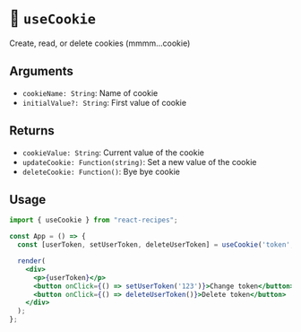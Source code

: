 # 🍪 `useCookie`

Create, read, or delete cookies (mmmm...cookie)

## Arguments

- `cookieName: String`: Name of cookie
- `initialValue?: String`: First value of cookie

## Returns

- `cookieValue: String`: Current value of the cookie
- `updateCookie: Function(string)`: Set a new value of the cookie
- `deleteCookie: Function()`: Bye bye cookie

## Usage

```jsx
import { useCookie } from "react-recipes";

const App = () => {
  const [userToken, setUserToken, deleteUserToken] = useCookie('token', '0');

  render(
    <div>
      <p>{userToken}</p>
      <button onClick={() => setUserToken('123')}>Change token</button>
      <button onClick={() => deleteUserToken()}>Delete token</button>
    </div>
  );
};
```

